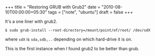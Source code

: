 +++
title = "Restoring GRUB with Grub2"
date = "2010-08-10T00:00:00+05:30"
tags = ["note", "ubuntu"]
draft = false
+++

It's a one liner with grub2.

    $ sudo grub-install --root-directory=/mount/point/of/root/ /dev/sdX

where `sdX` is `sda,sdb,..` depending on which hard-drive it is
on.

This is the first instance when I found grub2 to be better
than grub.
